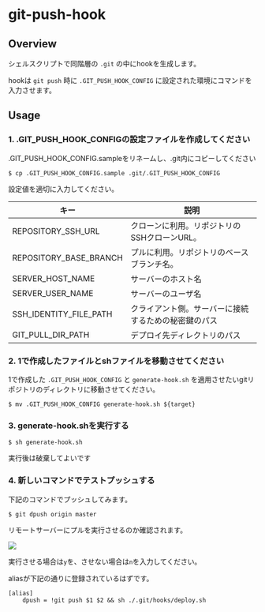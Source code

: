 # git-push-hook

## Overview

シェルスクリプトで同階層の `.git` の中にhookを生成します。

hookは `git push` 時に `.GIT_PUSH_HOOK_CONFIG` に設定された環境にコマンドを入力させます。

## Usage

### 1. .GIT_PUSH_HOOK_CONFIGの設定ファイルを作成してください

.GIT_PUSH_HOOK_CONFIG.sampleをリネームし、.git内にコピーしてください

```
$ cp .GIT_PUSH_HOOK_CONFIG.sample .git/.GIT_PUSH_HOOK_CONFIG
```

設定値を適切に入力してください。

|キー|説明|
|---|---|
|REPOSITORY_SSH_URL|クローンに利用。リポジトリのSSHクローンURL。|
|REPOSITORY_BASE_BRANCH|プルに利用。リポジトリのベースブランチ名。|
|SERVER_HOST_NAME|サーバーのホスト名|
|SERVER_USER_NAME|サーバーのユーザ名|
|SSH_IDENTITY_FILE_PATH|クライアント側。サーバーに接続するための秘密鍵のパス|
|GIT_PULL_DIR_PATH|デプロイ先ディレクトリのパス|

### 2. 1で作成したファイルとshファイルを移動させてください

1で作成した `.GIT_PUSH_HOOK_CONFIG` と `generate-hook.sh` を適用させたいgitリポジトリのディレクトリに移動させてください。

```
$ mv .GIT_PUSH_HOOK_CONFIG generate-hook.sh ${target}
```

### 3. generate-hook.shを実行する

```
$ sh generate-hook.sh
```

実行後は破棄してよいです

### 4. 新しいコマンドでテストプッシュする

下記のコマンドでプッシュしてみます。

```
$ git dpush origin master
```

リモートサーバーにプルを実行させるのか確認されます。

![](https://user-images.githubusercontent.com/35206336/88896298-9d9c3e80-d284-11ea-8e69-4622ceda22be.png)

実行させる場合は`y`を、させない場合は`n`を入力してください。


aliasが下記の通りに登録されているはずです。

```
[alias]
    dpush = !git push $1 $2 && sh ./.git/hooks/deploy.sh
```
